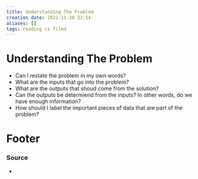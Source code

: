 ```yaml
---
title: Understanding The Problem
creation date: 2022-11-28 23:54
aliases: []
tags: reading cs filed
---
```


# Understanding The Problem
- Can I restate the problem in my own words?
- What are the inputs that go into the problem?
- What are the outputs that shoud come from the solution?
- Can the outputs be determiend from the inputs? In other words, do we have enough information?
- How should I label the important pieces of data that are part of the problem?


# Footer
### Source
- 



